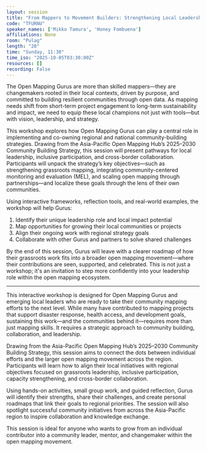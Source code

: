```yaml
---
layout: session
title: "From Mappers to Movement Builders: Strengthening Local Leadership through Open Mapping Gurus"
code: "TFURNU"
speaker_names: ['Mikko Tamura', 'Honey Fombuena']
affiliations: None
room: "Pulag"
length: "20"
time: "Sunday, 11:30"
time_iso: "2025-10-05T03:30:00Z"
resources: []
recording: False
---
```


The Open Mapping Gurus are more than skilled mappers—they are changemakers rooted in their local contexts, driven by purpose, and committed to building resilient communities through open data. As mapping needs shift from short-term project engagement to long-term sustainability and impact, we need to equip these local champions not just with tools—but with vision, leadership, and strategy.

This workshop explores how Open Mapping Gurus can play a central role in implementing and co-owning regional and national community-building strategies. Drawing from the Asia-Pacific Open Mapping Hub’s 2025–2030 Community Building Strategy, this session will present pathways for local leadership, inclusive participation, and cross-border collaboration. Participants will unpack the strategy’s key objectives—such as strengthening grassroots mapping, integrating community-centered monitoring and evaluation (MEL), and scaling open mapping through partnerships—and localize these goals through the lens of their own communities.

Using interactive frameworks, reflection tools, and real-world examples, the workshop will help Gurus:

1) Identify their unique leadership role and local impact potential
2) Map opportunities for growing their local communities or projects
3) Align their ongoing work with regional strategy goals
4) Collaborate with other Gurus and partners to solve shared challenges

By the end of this session, Gurus will leave with a clearer roadmap of how their grassroots work fits into a broader open mapping movement—where their contributions are seen, supported, and celebrated. This is not just a workshop; it's an invitation to step more confidently into your leadership role within the open mapping ecosystem.

<hr>

This interactive workshop is designed for Open Mapping Gurus and emerging local leaders who are ready to take their community mapping efforts to the next level. While many have contributed to mapping projects that support disaster response, health access, and development goals, sustaining this work—and the communities behind it—requires more than just mapping skills. It requires a strategic approach to community building, collaboration, and leadership.

Drawing from the Asia-Pacific Open Mapping Hub’s 2025–2030 Community Building Strategy, this session aims to connect the dots between individual efforts and the larger open mapping movement across the region. Participants will learn how to align their local initiatives with regional objectives focused on grassroots leadership, inclusive participation, capacity strengthening, and cross-border collaboration.

Using hands-on activities, small group work, and guided reflection, Gurus will identify their strengths, share their challenges, and create personal roadmaps that link their goals to regional priorities. The session will also spotlight successful community initiatives from across the Asia-Pacific region to inspire collaboration and knowledge exchange.

This session is ideal for anyone who wants to grow from an individual contributor into a community leader, mentor, and changemaker within the open mapping movement.

